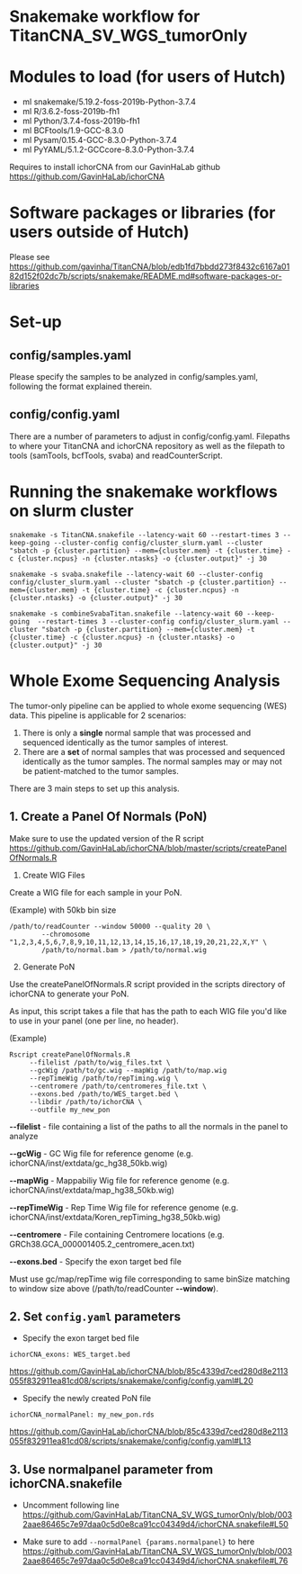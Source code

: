 # Snakemake workflow for TitanCNA_SV_WGS_tumorOnly
#

# Modules to load (for users of Hutch)
* ml snakemake/5.19.2-foss-2019b-Python-3.7.4
* ml R/3.6.2-foss-2019b-fh1
* ml Python/3.7.4-foss-2019b-fh1
* ml BCFtools/1.9-GCC-8.3.0
* ml Pysam/0.15.4-GCC-8.3.0-Python-3.7.4
* ml PyYAML/5.1.2-GCCcore-8.3.0-Python-3.7.4

Requires to install ichorCNA from our GavinHaLab github https://github.com/GavinHaLab/ichorCNA

# Software packages or libraries (for users outside of Hutch)
Please see https://github.com/gavinha/TitanCNA/blob/edb1fd7bbdd273f8432c6167a0182d152f02dc7b/scripts/snakemake/README.md#software-packages-or-libraries

# Set-up
## config/samples.yaml
Please specify the samples to be analyzed in config/samples.yaml, following the format explained therein.
 
## config/config.yaml
There are a number of parameters to adjust in config/config.yaml.  Filepaths to where your TitanCNA and ichorCNA repository as well as the filepath to tools (samTools, bcfTools, svaba) and readCounterScript.

# Running the snakemake workflows on slurm cluster

`snakemake -s TitanCNA.snakefile --latency-wait 60 --restart-times 3 --keep-going --cluster-config config/cluster_slurm.yaml --cluster "sbatch -p {cluster.partition} --mem={cluster.mem} -t {cluster.time} -c {cluster.ncpus} -n {cluster.ntasks} -o {cluster.output}" -j 30`

`snakemake -s svaba.snakefile --latency-wait 60 --cluster-config config/cluster_slurm.yaml --cluster "sbatch -p {cluster.partition} --mem={cluster.mem} -t {cluster.time} -c {cluster.ncpus} -n {cluster.ntasks} -o {cluster.output}" -j 30`

`snakemake -s combineSvabaTitan.snakefile --latency-wait 60 --keep-going  --restart-times 3 --cluster-config config/cluster_slurm.yaml --cluster "sbatch -p {cluster.partition} --mem={cluster.mem} -t {cluster.time} -c {cluster.ncpus} -n {cluster.ntasks} -o {cluster.output}" -j 30`

# Whole Exome Sequencing Analysis 

The tumor-only pipeline can be applied to whole exome sequencing (WES) data. This pipeline is applicable for 2 scenarios:

1. There is only a **single** normal sample that was processed and sequenced identically as the tumor samples of interest.
2. There are a **set** of normal samples that was processed and sequenced identically as the tumor samples. The normal samples may or may not be patient-matched to the tumor samples.

There are 3 main steps to set up this analysis.

## 1. Create a Panel Of Normals (PoN)

Make sure to use the updated version of the R script https://github.com/GavinHaLab/ichorCNA/blob/master/scripts/createPanelOfNormals.R

1) Create WIG Files

Create a WIG file for each sample in your PoN.
	
(Example) with 50kb bin size
```
/path/to/readCounter --window 50000 --quality 20 \
	    --chromosome "1,2,3,4,5,6,7,8,9,10,11,12,13,14,15,16,17,18,19,20,21,22,X,Y" \
	    /path/to/normal.bam > /path/to/normal.wig
```

2) Generate PoN

Use the createPanelOfNormals.R script provided in the scripts directory of ichorCNA to generate your PoN. 

As input, this script takes a file that has the path to each WIG file you'd like to use in your panel (one per line, no header).
	
(Example)
```
Rscript createPanelOfNormals.R 
     --filelist /path/to/wig_files.txt \
     --gcWig /path/to/gc.wig --mapWig /path/to/map.wig 
     --repTimeWig /path/to/repTiming.wig \
     --centromere /path/to/centromeres_file.txt \
     --exons.bed /path/to/WES_target.bed \
     --libdir /path/to/ichorCNA \
     --outfile my_new_pon
```


**--filelist** - file containing a list of the paths to all the normals in the panel to analyze

**--gcWig** - GC Wig file for reference genome (e.g. ichorCNA/inst/extdata/gc_hg38_50kb.wig)

**--mapWig** - Mappabiliy Wig file for reference genome (e.g. ichorCNA/inst/extdata/map_hg38_50kb.wig)

**--repTimeWig** - Rep Time Wig file for reference genome (e.g. ichorCNA/inst/extdata/Koren_repTiming_hg38_50kb.wig)

**--centromere** - File containing Centromere locations (e.g. GRCh38.GCA_000001405.2_centromere_acen.txt)

**--exons.bed** - Specify the exon target bed file

Must use gc/map/repTime wig file corresponding to same binSize matching to window size above (/path/to/readCounter **--window**).

## 2. Set `config.yaml` parameters
- Specify the exon target bed file
```
ichorCNA_exons: WES_target.bed
```
https://github.com/GavinHaLab/ichorCNA/blob/85c4339d7ced280d8e2113055f832911ea81cd08/scripts/snakemake/config/config.yaml#L20

- Specify the newly created PoN file
```
ichorCNA_normalPanel: my_new_pon.rds
```
https://github.com/GavinHaLab/ichorCNA/blob/85c4339d7ced280d8e2113055f832911ea81cd08/scripts/snakemake/config/config.yaml#L13

## 3. Use normalpanel parameter from ichorCNA.snakefile
- Uncomment following line
https://github.com/GavinHaLab/TitanCNA_SV_WGS_tumorOnly/blob/0032aae86465c7e97daa0c5d0e8ca91cc04349d4/ichorCNA.snakefile#L50

- Make sure to add `--normalPanel {params.normalpanel}` to here
https://github.com/GavinHaLab/TitanCNA_SV_WGS_tumorOnly/blob/0032aae86465c7e97daa0c5d0e8ca91cc04349d4/ichorCNA.snakefile#L76
